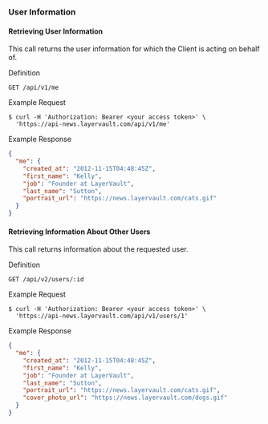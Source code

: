 ### User Information

#### Retrieving User Information

This call returns the user information for which the Client is acting on behalf of.

 Definition

    GET /api/v1/me

 Example Request

```shell
$ curl -H 'Authorization: Bearer <your access token>' \
  'https://api-news.layervault.com/api/v1/me'
```

 Example Response

```json
{
  "me": {
    "created_at": "2012-11-15T04:48:45Z",
    "first_name": "Kelly",
    "job": "Founder at LayerVault",
    "last_name": "Sutton",
    "portrait_url": "https://news.layervault.com/cats.gif"
  }
}
```

#### Retrieving Information About Other Users

This call returns information about the requested user.

Definition

    GET /api/v2/users/:id

Example Request

```shell
$ curl -H 'Authorization: Bearer <your access token>' \
  'https://api-news.layervault.com/api/v1/users/1'
```

Example Response

```json
{
  "me": {
    "created_at": "2012-11-15T04:48:45Z",
    "first_name": "Kelly",
    "job": "Founder at LayerVault",
    "last_name": "Sutton",
    "portrait_url": "https://news.layervault.com/cats.gif",
    "cover_photo_url": "https://news.layervault.com/dogs.gif"
  }
}
```